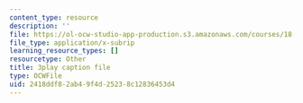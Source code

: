 ```yaml
---
content_type: resource
description: ''
file: https://ol-ocw-studio-app-production.s3.amazonaws.com/courses/18-06sc-linear-algebra-fall-2011/2418ddf82ab49f4d25238c12836453d4_Y_Ac6KiQ1t0.srt
file_type: application/x-subrip
learning_resource_types: []
resourcetype: Other
title: 3play caption file
type: OCWFile
uid: 2418ddf8-2ab4-9f4d-2523-8c12836453d4
---
```


